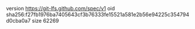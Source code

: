 version https://git-lfs.github.com/spec/v1
oid sha256:f27fb1976ba7405643cf3b76333fe15521a581e2b56e94225c354794d0cba0a7
size 62269
